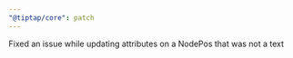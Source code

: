 ```yaml
---
"@tiptap/core": patch
---
```


Fixed an issue while updating attributes on a NodePos that was not a text
